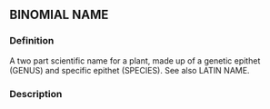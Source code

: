 ## BINOMIAL NAME
### Definition
A two part scientific name for a plant, made up of a genetic epithet (GENUS) and specific epithet (SPECIES). See also LATIN NAME.

### Description
